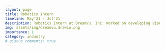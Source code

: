 ```yaml
---
layout: page
title: Robotics Intern
timeline: May'21 - Jul'21 
description: Robotics Intern at DreamVu. Inc; Worked on developing Visual odometry pipeline for PAL-360 degree camera
img: assets/img/dreamvu.drawio.png
importance: 1
category: industry
# giscus_comments: true
---
```


